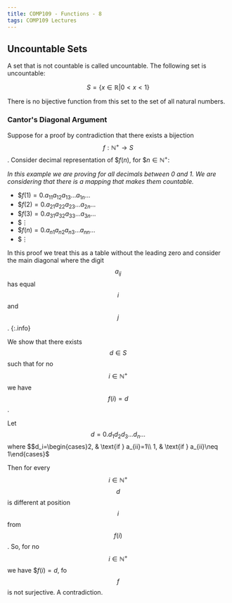 ```yaml
---
title: COMP109 - Functions - 8
tags: COMP109 Lectures
---
```

## Uncountable Sets
A set that is not countable is called uncountable. The following set is uncountable:

$$S = \{ x \in \mathbb{R} \vert 0 < x < 1 \}$$

There is no bijective function from this set to the set of all natural numbers.

### Cantor's Diagonal Argument
Suppose for a proof by contradiction that there exists a bijection $$f:\mathbb{N^+}\rightarrow S$$. Consider decimal representation of $$f(n)$, for $$n\in\mathbb{N^+}$:

*In this example we are proving for all decimals between 0 and 1. We are considering that there is a mapping that makes them countable.*

* $$f(1)=0.a_{11}a_{12}a_{13}\ldots a_{1n}\ldots$
* $$f(2)=0.a_{21}a_{22}a_{23}\ldots a_{2n}\ldots$
* $$f(3)=0.a_{31}a_{32}a_{33}\ldots a_{3n}\ldots$
* $$\vdots$
* $$f(n)=0.a_{n1}a_{n2}a_{n3}\ldots a_{nn}\ldots$
* $$\vdots$

In this proof we treat this as a table without the leading zero and consider the main diagonal where the digit  $$a_{ij}$$ has equal $$i$$ and $$j$$.
{:.info}

We show that there exists $$d\in S$$ such that for no $$i\in\mathbb{N^+}$$ we have $$f(i)=d$$.

Let $$d=0.d_{1}d_{2}d_{3}\ldots d_{n}\ldots$$ where $$d_i=\begin{cases}2, & \text{if } a_{ii}=1\\ 1, & \text{if } a_{ii}\neq 1\end{cases}$

Then for every $$i\in\mathbb{N^+}$$ $$d$$ is different at position $$i$$ from $$f(i)$$. So, for no $$i\in\mathbb{N^+}$$ we have $$f(i)=d$, fo $$f$$ is not surjective. A contradiction.

